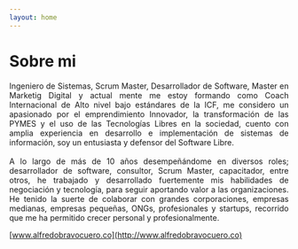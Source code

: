 ```yaml
---
layout: home
---
```

# Sobre mi


<p style="text-align: justify;">
Ingeniero de Sistemas, Scrum Master, Desarrollador de Software, Master en Marketig Digital y actual mente me estoy formando como Coach Internacional de Alto nivel bajo estándares de la ICF, me considero un apasionado por el emprendimiento Innovador, la transformación de las PYMES y el uso de las Tecnologías Libres en la sociedad, cuento con amplia experiencia en desarrollo e implementación de sistemas de información, soy un entusiasta y defensor del Software Libre.
<br>
<br>
A lo largo de más de 10 años desempeñándome en diversos roles; desarrollador de software, consultor, Scrum Master, capacitador, entre otros, he trabajado y desarrollado fuertemente mis habilidades de negociación y tecnología, para seguir aportando valor a las organizaciones. He tenido la suerte de colaborar con grandes corporaciones, empresas medianas, empresas pequeñas, ONGs, profesionales y startups, recorrido que me ha permitido crecer personal y profesionalmente.
</p>

[www.alfredobravocuero.co](http://www.alfredobravocuero.co)
